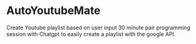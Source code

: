 # AutoYoutubeMate
Create Youtube playlist based on user input
30 minute pair programming session with Chatgpt to easily create a playlist with the google API.
